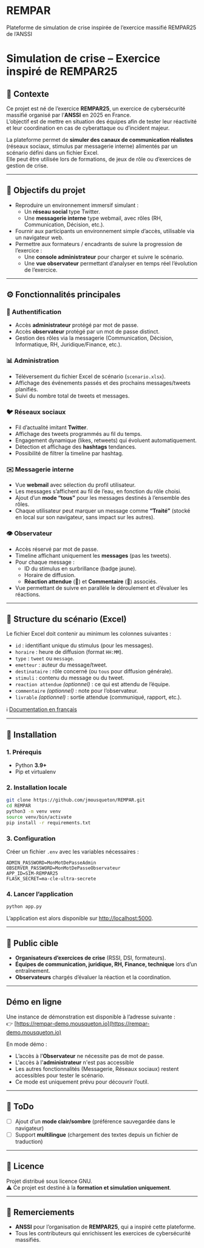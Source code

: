 # REMPAR
Plateforme de simulation de crise inspirée de l’exercice massifié REMPAR25 de l’ANSSI

# Simulation de crise – Exercice inspiré de REMPAR25

## 📌 Contexte

Ce projet est né de l’exercice **REMPAR25**, un exercice de cybersécurité massifié organisé par l’**ANSSI** en 2025 en France.  
L’objectif est de mettre en situation des équipes afin de tester leur réactivité et leur coordination en cas de cyberattaque ou d’incident majeur.  

La plateforme permet de **simuler des canaux de communication réalistes** (réseaux sociaux, stimulus par messagerie interne) alimentés par un scénario défini dans un fichier Excel.  
Elle peut être utilisée lors de formations, de jeux de rôle ou d’exercices de gestion de crise.

---

## 🎯 Objectifs du projet

- Reproduire un environnement immersif simulant :
  - Un **réseau social** type Twitter.
  - Une **messagerie interne** type webmail, avec rôles (RH, Communication, Décision, etc.).
- Fournir aux participants un environnement simple d’accès, utilisable via un navigateur web.
- Permettre aux formateurs / encadrants de suivre la progression de l’exercice :
  - Une **console administrateur** pour charger et suivre le scénario.
  - Une **vue observateur** permettant d’analyser en temps réel l’évolution de l’exercice.

---

## ⚙️ Fonctionnalités principales

### 🔑 Authentification
- Accès **administrateur** protégé par mot de passe.
- Accès **observateur** protégé par un mot de passe distinct.
- Gestion des rôles via la messagerie (Communication, Décision, Informatique, RH, Juridique/Finance, etc.).

### 📊 Administration
- Téléversement du fichier Excel de scénario (`scenario.xlsx`).
- Affichage des événements passés et des prochains messages/tweets planifiés.
- Suivi du nombre total de tweets et messages.

### 🐦 Réseaux sociaux
- Fil d’actualité imitant **Twitter**.
- Affichage des tweets programmés au fil du temps.
- Engagement dynamique (likes, retweets) qui évoluent automatiquement.
- Détection et affichage des **hashtags** tendances.
- Possibilité de filtrer la timeline par hashtag.

### ✉️ Messagerie interne
- Vue **webmail** avec sélection du profil utilisateur.
- Les messages s’affichent au fil de l’eau, en fonction du rôle choisi.
- Ajout d’un **mode “tous”** pour les messages destinés à l’ensemble des rôles.
- Chaque utilisateur peut marquer un message comme **“Traité”** (stocké en local sur son navigateur, sans impact sur les autres).

### 👁️ Observateur
- Accès réservé par mot de passe.
- Timeline affichant uniquement les **messages** (pas les tweets).
- Pour chaque message :
  - ID du stimulus en surbrillance (badge jaune).
  - Horaire de diffusion.
  - **Réaction attendue** (🔎) et **Commentaire** (📝) associés.
- Vue permettant de suivre en parallèle le déroulement et d’évaluer les réactions.

---

## 📂 Structure du scénario (Excel)

Le fichier Excel doit contenir au minimum les colonnes suivantes :

- `id` : identifiant unique du stimulus (pour les messages).
- `horaire` : heure de diffusion (format `HH:MM`).
- `type` : `tweet` ou `message`.
- `emetteur` : auteur du message/tweet.
- `destinataire` : rôle concerné (ou `tous` pour diffusion générale).
- `stimuli` : contenu du message ou du tweet.
- `reaction attendue` *(optionnel)* : ce qui est attendu de l’équipe.
- `commentaire` *(optionnel)* : note pour l’observateur.
- `livrable` *(optionnel)* : sortie attendue (communiqué, rapport, etc.).

ℹ️ [Documentation en français](Documentation/Documentation-fr.md)

---


## 🚀 Installation

### 1. Prérequis
- Python **3.9+**
- Pip et virtualenv

### 2. Installation locale
```bash
git clone https://github.com/jmousqueton/REMPAR.git
cd REMPAR
python3 -m venv venv
source venv/bin/activate
pip install -r requirements.txt
```

### 3. Configuration
Créer un fichier `.env` avec les variables nécessaires :
```env
ADMIN_PASSWORD=MonMotDePasseAdmin
OBSERVER_PASSWORD=MonMotDePasseObservateur
APP_ID=SIM-REMPAR25
FLASK_SECRET=ma-cle-ultra-secrete
```

### 4. Lancer l’application
```bash
python app.py
```

L’application est alors disponible sur [http://localhost:5000](http://localhost:5000).

---

## 👥 Public cible

- **Organisateurs d’exercices de crise** (RSSI, DSI, formateurs).
- **Équipes de communication, juridique, RH, Finance, technique** lors d’un entraînement.
- **Observateurs** chargés d’évaluer la réaction et la coordination.

---

## Démo en ligne

Une instance de démonstration est disponible à l’adresse suivante :  
👉 [https://rempar-demo.mousqueton.io](https://rempar-demo.mousqueton.io)

En mode démo :

- L’accès à l’**Observateur** ne nécessite pas de mot de passe.
- L'accès à l'**administrateur** n'est pas accessible 
- Les autres fonctionnalités (Messagerie, Réseaux sociaux) restent accessibles pour tester le scénario.
- Ce mode est uniquement prévu pour découvrir l’outil.

---

## 🚀 ToDo

- [ ] Ajout d’un **mode clair/sombre** (préférence sauvegardée dans le navigateur)
- [ ] Support **multilingue** (chargement des textes depuis un fichier de traduction)

---

## 📜 Licence

Projet distribué sous licence GNU.  
⚠️  Ce projet est destiné à la **formation et simulation uniquement**.

---

## 🙏 Remerciements

- **ANSSI** pour l’organisation de **REMPAR25**, qui a inspiré cette plateforme.  
- Tous les contributeurs qui enrichissent les exercices de cybersécurité massifiés.
